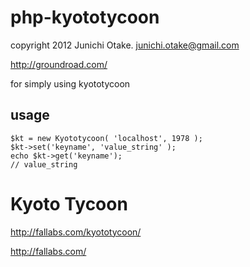 php-kyototycoon
===============

copyright 2012 Junichi Otake. <junichi.otake@gmail.com>

http://groundroad.com/

for simply using kyototycoon

usage
-----

    $kt = new Kyototycoon( 'localhost', 1978 );
    $kt->set('keyname', 'value_string' );
    echo $kt->get('keyname');
    // value_string



Kyoto Tycoon
============

http://fallabs.com/kyototycoon/

http://fallabs.com/
